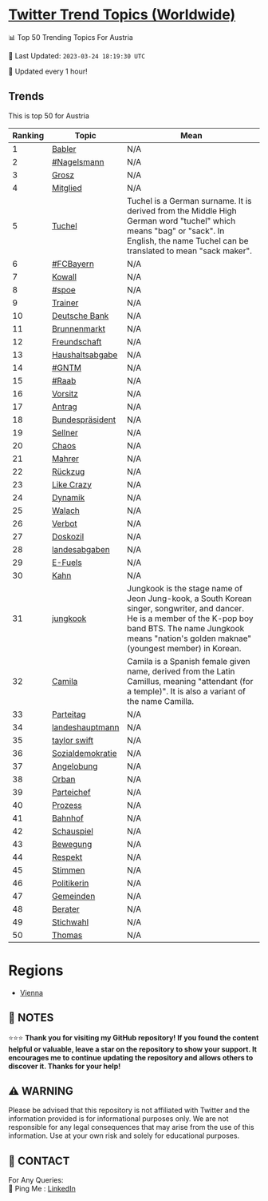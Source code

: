 [Twitter Trend Topics (Worldwide)](https://github.com/ErcinDedeoglu/Twitter-Trend-Topics)
==========


📊 Top 50 Trending Topics For Austria

📆 Last Updated: `2023-03-24 18:19:30 UTC`

🔧 Updated every 1 hour!


## Trends

This is top 50 for Austria

| Ranking | Topic | Mean |
| ------- | ------------ | ------------ |
| 1 | [Babler](http://twitter.com/search?q=Babler) | N/A |
| 2 | [#Nagelsmann](http://twitter.com/search?q=%23Nagelsmann) | N/A |
| 3 | [Grosz](http://twitter.com/search?q=Grosz) | N/A |
| 4 | [Mitglied](http://twitter.com/search?q=Mitglied) | N/A |
| 5 | [Tuchel](http://twitter.com/search?q=Tuchel) | Tuchel is a German surname. It is derived from the Middle High German word "tuchel" which means "bag" or "sack". In English, the name Tuchel can be translated to mean "sack maker". |
| 6 | [#FCBayern](http://twitter.com/search?q=%23FCBayern) | N/A |
| 7 | [Kowall](http://twitter.com/search?q=Kowall) | N/A |
| 8 | [#spoe](http://twitter.com/search?q=%23spoe) | N/A |
| 9 | [Trainer](http://twitter.com/search?q=Trainer) | N/A |
| 10 | [Deutsche Bank](http://twitter.com/search?q=Deutsche+Bank) | N/A |
| 11 | [Brunnenmarkt](http://twitter.com/search?q=Brunnenmarkt) | N/A |
| 12 | [Freundschaft](http://twitter.com/search?q=Freundschaft) | N/A |
| 13 | [Haushaltsabgabe](http://twitter.com/search?q=Haushaltsabgabe) | N/A |
| 14 | [#GNTM](http://twitter.com/search?q=%23GNTM) | N/A |
| 15 | [#Raab](http://twitter.com/search?q=%23Raab) | N/A |
| 16 | [Vorsitz](http://twitter.com/search?q=Vorsitz) | N/A |
| 17 | [Antrag](http://twitter.com/search?q=Antrag) | N/A |
| 18 | [Bundespräsident](http://twitter.com/search?q=Bundespr%c3%a4sident) | N/A |
| 19 | [Sellner](http://twitter.com/search?q=Sellner) | N/A |
| 20 | [Chaos](http://twitter.com/search?q=Chaos) | N/A |
| 21 | [Mahrer](http://twitter.com/search?q=Mahrer) | N/A |
| 22 | [Rückzug](http://twitter.com/search?q=R%c3%bcckzug) | N/A |
| 23 | [Like Crazy](http://twitter.com/search?q=Like+Crazy) | N/A |
| 24 | [Dynamik](http://twitter.com/search?q=Dynamik) | N/A |
| 25 | [Walach](http://twitter.com/search?q=Walach) | N/A |
| 26 | [Verbot](http://twitter.com/search?q=Verbot) | N/A |
| 27 | [Doskozil](http://twitter.com/search?q=Doskozil) | N/A |
| 28 | [landesabgaben](http://twitter.com/search?q=landesabgaben) | N/A |
| 29 | [E-Fuels](http://twitter.com/search?q=E-Fuels) | N/A |
| 30 | [Kahn](http://twitter.com/search?q=Kahn) | N/A |
| 31 | [jungkook](http://twitter.com/search?q=jungkook) | Jungkook is the stage name of Jeon Jung-kook, a South Korean singer, songwriter, and dancer. He is a member of the K-pop boy band BTS. The name Jungkook means "nation's golden maknae" (youngest member) in Korean. |
| 32 | [Camila](http://twitter.com/search?q=Camila) | Camila is a Spanish female given name, derived from the Latin Camillus, meaning "attendant (for a temple)". It is also a variant of the name Camilla. |
| 33 | [Parteitag](http://twitter.com/search?q=Parteitag) | N/A |
| 34 | [landeshauptmann](http://twitter.com/search?q=landeshauptmann) | N/A |
| 35 | [taylor swift](http://twitter.com/search?q=taylor+swift) | N/A |
| 36 | [Sozialdemokratie](http://twitter.com/search?q=Sozialdemokratie) | N/A |
| 37 | [Angelobung](http://twitter.com/search?q=Angelobung) | N/A |
| 38 | [Orban](http://twitter.com/search?q=Orban) | N/A |
| 39 | [Parteichef](http://twitter.com/search?q=Parteichef) | N/A |
| 40 | [Prozess](http://twitter.com/search?q=Prozess) | N/A |
| 41 | [Bahnhof](http://twitter.com/search?q=Bahnhof) | N/A |
| 42 | [Schauspiel](http://twitter.com/search?q=Schauspiel) | N/A |
| 43 | [Bewegung](http://twitter.com/search?q=Bewegung) | N/A |
| 44 | [Respekt](http://twitter.com/search?q=Respekt) | N/A |
| 45 | [Stimmen](http://twitter.com/search?q=Stimmen) | N/A |
| 46 | [Politikerin](http://twitter.com/search?q=Politikerin) | N/A |
| 47 | [Gemeinden](http://twitter.com/search?q=Gemeinden) | N/A |
| 48 | [Berater](http://twitter.com/search?q=Berater) | N/A |
| 49 | [Stichwahl](http://twitter.com/search?q=Stichwahl) | N/A |
| 50 | [Thomas](http://twitter.com/search?q=Thomas) | N/A |



# Regions

* [Vienna](</Austria/Vienna.md>)



## 📝 NOTES

⭐⭐⭐ **Thank you for visiting my GitHub repository! If you found the content helpful or valuable, leave a star on the repository to show your support. It encourages me to continue updating the repository and allows others to discover it. Thanks for your help!**


## ⚠️ WARNING

Please be advised that this repository is not affiliated with Twitter and the information provided is for informational purposes only. We are not responsible for any legal consequences that may arise from the use of this information. Use at your own risk and solely for educational purposes.


## 📨 CONTACT

 For Any Queries:  
            🏓 Ping Me : [LinkedIn](https://www.linkedin.com/in/ercindedeoglu/)
